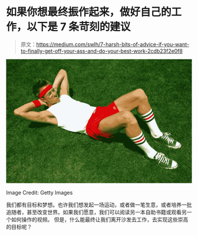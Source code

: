 # 如果你想最终振作起来，做好自己的工作，以下是 7 条苛刻的建议

> 原文：<https://medium.com/swlh/7-harsh-bits-of-advice-if-you-want-to-finally-get-off-your-ass-and-do-your-best-work-2cdb23f2e0f8>

![](img/946045c4895a9eb1d434e8dad8cf3b15.png)

Image Credit: Getty Images

我们都有目标和梦想。也许我们想发起一场运动，或者做一笔生意，或者培养一批追随者，甚至改变世界。如果我们愿意，我们可以阅读另一本自助书籍或观看另一个如何操作的视频。
但是，什么能最终让我们离开沙发去工作，去实现这些崇高的目标呢？